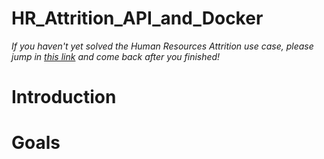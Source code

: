 # HR_Attrition_API_and_Docker

*If you haven't yet solved the Human Resources Attrition use case, please jump in [this link](https://github.com/BI4ALL/ml-usecase-classification-humanresourcesattrition) and come back after you finished!*

# Introduction

# Goals
